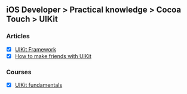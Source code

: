 ## iOS Developer > Practical knowledge > Cocoa Touch > UIKit

### Articles
- [x] [UIKit Framework](https://developer.apple.com/documentation/uikit)
- [x] [How to make friends with UIKit](https://badootech.badoo.com/how-to-make-friends-with-uikit-934ea431ffef)

### Courses
- [x] [UIKit fundamentals](https://eg.udacity.com/course/uikit-fundamentals--ud788)


